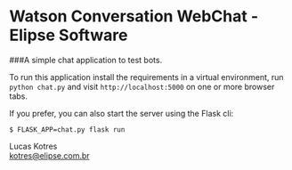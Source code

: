 Watson Conversation WebChat - Elipse Software
===================

###A simple chat application to test bots.

To run this application install the requirements in a virtual environment, run `python chat.py` and visit `http://localhost:5000` on one or more browser tabs.

If you prefer, you can also start the server using the Flask cli:

    $ FLASK_APP=chat.py flask run

Lucas Kotres    
kotres@elipse.com.br
